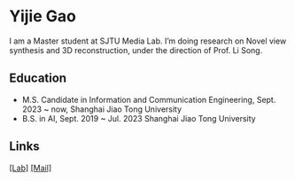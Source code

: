 # Yijie Gao
I am a Master student at SJTU Media Lab. I’m doing research on Novel view synthesis and 3D reconstruction, under the direction of Prof. Li Song.

## Education
* M.S. Candidate in Information and Communication Engineering, Sept. 2023 ~ now, Shanghai Jiao Tong University
* B.S. in AI, Sept. 2019 ~ Jul. 2023 Shanghai Jiao Tong University

## Links
[[Lab]](https://medialab.sjtu.edu.cn/author/yijie-gao/)
[[Mail]](gaoyijie@sjtu.edu.cn)

